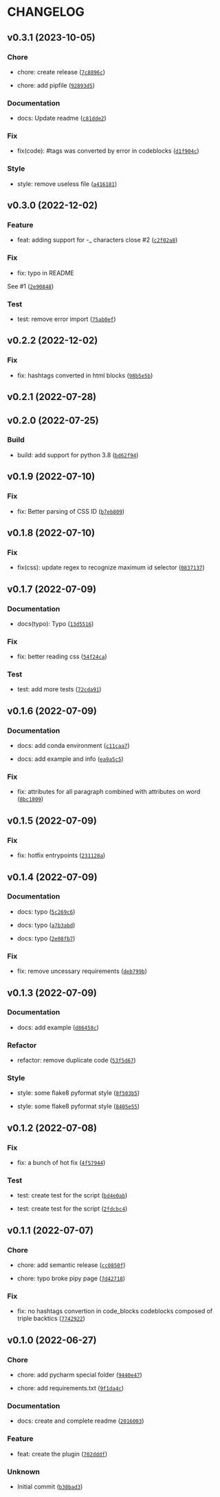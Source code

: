 # CHANGELOG



## v0.3.1 (2023-10-05)

### Chore

* chore: create release ([`7c8896c`](https://github.com/Mara-Li/mkdocs-custom-tags-attributes/commit/7c8896cdc78d837e8f87458386a19f9b1887296c))

* chore: add pipfile ([`92893d5`](https://github.com/Mara-Li/mkdocs-custom-tags-attributes/commit/92893d5a5e818666fd150d64befdd8e381ed5018))

### Documentation

* docs: Update readme ([`c81dde2`](https://github.com/Mara-Li/mkdocs-custom-tags-attributes/commit/c81dde2465c0dfada28e9f3ab0e2896594e713a0))

### Fix

* fix(code): #tags was converted by error in codeblocks ([`d1f904c`](https://github.com/Mara-Li/mkdocs-custom-tags-attributes/commit/d1f904c0c61236f4f8a8222c65eb28fe113c8de4))

### Style

* style: remove useless file ([`a416181`](https://github.com/Mara-Li/mkdocs-custom-tags-attributes/commit/a41618106b72301096cc56795dd1c4b616e0b463))


## v0.3.0 (2022-12-02)

### Feature

* feat: adding support for -\_ characters
close #2 ([`c2f02a8`](https://github.com/Mara-Li/mkdocs-custom-tags-attributes/commit/c2f02a86c31c8bd00f53c177cc36a74b71ba04b5))

### Fix

* fix: typo in README

See #1 ([`2e90848`](https://github.com/Mara-Li/mkdocs-custom-tags-attributes/commit/2e908482d6ad079e6c02939d5ece797cecfa1084))

### Test

* test: remove error import ([`75ab0ef`](https://github.com/Mara-Li/mkdocs-custom-tags-attributes/commit/75ab0efaa76bba50cdb092b7f53a832e0bf0fa83))


## v0.2.2 (2022-12-02)

### Fix

* fix: hashtags converted in html blocks ([`98b5e5b`](https://github.com/Mara-Li/mkdocs-custom-tags-attributes/commit/98b5e5b8dfc08ae98eca088fb249e1ed33d95c1d))


## v0.2.1 (2022-07-28)


## v0.2.0 (2022-07-25)

### Build

* build: add support for python 3.8 ([`bd62f94`](https://github.com/Mara-Li/mkdocs-custom-tags-attributes/commit/bd62f947c87057fdbaafe64c532729f096d50253))


## v0.1.9 (2022-07-10)

### Fix

* fix: Better parsing of CSS ID ([`b7eb809`](https://github.com/Mara-Li/mkdocs-custom-tags-attributes/commit/b7eb809d5b678ef52e99413b7aecc0a3b72777cd))


## v0.1.8 (2022-07-10)

### Fix

* fix(css): update regex to recognize maximum id selector ([`0837137`](https://github.com/Mara-Li/mkdocs-custom-tags-attributes/commit/08371376efc0fc3e71384d74e71e704bac42f458))


## v0.1.7 (2022-07-09)

### Documentation

* docs(typo): Typo ([`13d5516`](https://github.com/Mara-Li/mkdocs-custom-tags-attributes/commit/13d55162ba7e990e57d40ca8294c248fa344ee96))

### Fix

* fix: better reading css ([`54f24ca`](https://github.com/Mara-Li/mkdocs-custom-tags-attributes/commit/54f24ca7d120d5f3e77eb6ffc5036e4d0e76ffe3))

### Test

* test: add more tests ([`72cda91`](https://github.com/Mara-Li/mkdocs-custom-tags-attributes/commit/72cda91d8d6e1005de7f19d6cc366ad6edc66a13))


## v0.1.6 (2022-07-09)

### Documentation

* docs: add conda environment ([`c11caa7`](https://github.com/Mara-Li/mkdocs-custom-tags-attributes/commit/c11caa7c4070e6b0e9d375c07aa7f09ba99d08fc))

* docs: add example and info ([`ea9a5c5`](https://github.com/Mara-Li/mkdocs-custom-tags-attributes/commit/ea9a5c5a7c934dfd6ca38efa768b7bf35f26b97c))

### Fix

* fix: attributes for all paragraph combined with attributes on word ([`8bc1809`](https://github.com/Mara-Li/mkdocs-custom-tags-attributes/commit/8bc1809ae8b84f3f82067e7a59b9e656ca7bb95f))


## v0.1.5 (2022-07-09)

### Fix

* fix: hotfix entrypoints ([`231128a`](https://github.com/Mara-Li/mkdocs-custom-tags-attributes/commit/231128af78afdc14c085ade7334264d8b8bad18f))


## v0.1.4 (2022-07-09)

### Documentation

* docs: typo ([`5c269c6`](https://github.com/Mara-Li/mkdocs-custom-tags-attributes/commit/5c269c69edcffc06c11d1a63ef865b5383e95e52))

* docs: typo ([`a7b3abd`](https://github.com/Mara-Li/mkdocs-custom-tags-attributes/commit/a7b3abdac045895dc845eca470410963b5aae17e))

* docs: typo ([`2e08fb7`](https://github.com/Mara-Li/mkdocs-custom-tags-attributes/commit/2e08fb702b187e4256fa93004290bd1851258160))

### Fix

* fix: remove uncessary requirements ([`deb799b`](https://github.com/Mara-Li/mkdocs-custom-tags-attributes/commit/deb799b0730481b8bd43fb5fe5f1a7b985f48e08))


## v0.1.3 (2022-07-09)

### Documentation

* docs: add example ([`d86458c`](https://github.com/Mara-Li/mkdocs-custom-tags-attributes/commit/d86458c3bac2824d13d2f6bc9541221448b97d88))

### Refactor

* refactor: remove duplicate code ([`53f5d67`](https://github.com/Mara-Li/mkdocs-custom-tags-attributes/commit/53f5d679ad4e7d8d9c811f5c98182de56112ebaa))

### Style

* style: some flake8 pyformat style ([`8f503b5`](https://github.com/Mara-Li/mkdocs-custom-tags-attributes/commit/8f503b5fb371ec6d72857569cc9da5533e98aec8))

* style: some flake8 pyformat style ([`8405e55`](https://github.com/Mara-Li/mkdocs-custom-tags-attributes/commit/8405e55502df2ce890ff021ca135c99e33223674))


## v0.1.2 (2022-07-08)

### Fix

* fix: a bunch of hot fix ([`4f57944`](https://github.com/Mara-Li/mkdocs-custom-tags-attributes/commit/4f57944d3e08e90d823c8237f861743d4c90c9be))

### Test

* test: create test for the script ([`bd4e0ab`](https://github.com/Mara-Li/mkdocs-custom-tags-attributes/commit/bd4e0ab69e159cc3df19707eb603a2f956ce2784))

* test: create test for the script ([`2fdcbc4`](https://github.com/Mara-Li/mkdocs-custom-tags-attributes/commit/2fdcbc4da442ff1c5ebc76aa61b01e505e21aebf))


## v0.1.1 (2022-07-07)

### Chore

* chore: add semantic release ([`cc0850f`](https://github.com/Mara-Li/mkdocs-custom-tags-attributes/commit/cc0850f70adc8057f99fa165b2b536568c15a6a4))

* chore: typo broke pipy page ([`7d42718`](https://github.com/Mara-Li/mkdocs-custom-tags-attributes/commit/7d427182b48b0cee8285cfb974ebb9190919a23b))

### Fix

* fix: no hashtags convertion in code_blocks
codeblocks composed of triple backtics ([`7742922`](https://github.com/Mara-Li/mkdocs-custom-tags-attributes/commit/7742922f8c85208907c306337cb7b8fb245b0d79))


## v0.1.0 (2022-06-27)

### Chore

* chore: add pycharm special folder ([`9440e47`](https://github.com/Mara-Li/mkdocs-custom-tags-attributes/commit/9440e47471e75b8e358535d43afc3d1613ac0d1e))

* chore: add requirements.txt ([`9f1da4c`](https://github.com/Mara-Li/mkdocs-custom-tags-attributes/commit/9f1da4ca9eb5010eb6ad9315094dc9aa4cce7c20))

### Documentation

* docs: create and complete readme ([`2016003`](https://github.com/Mara-Li/mkdocs-custom-tags-attributes/commit/2016003eb8c319be2cb419dd4e762c66ddf8ec74))

### Feature

* feat: create the plugin ([`702dddf`](https://github.com/Mara-Li/mkdocs-custom-tags-attributes/commit/702dddf8490bfd82fe8cdd8b77ce65ea46373a0c))

### Unknown

* Initial commit ([`b38bad3`](https://github.com/Mara-Li/mkdocs-custom-tags-attributes/commit/b38bad3deece30a2ddf9f6cdd097ce922e02a41e))

